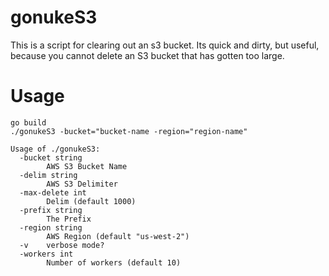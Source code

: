 gonukeS3
=============

This is a script for clearing out an s3 bucket.
Its quick and dirty, but useful, because you cannot delete an S3 bucket that has gotten too large.

Usage
=====

```
go build
./gonukeS3 -bucket="bucket-name -region="region-name"
```
```
Usage of ./gonukeS3:
  -bucket string
    	AWS S3 Bucket Name
  -delim string
    	AWS S3 Delimiter
  -max-delete int
    	Delim (default 1000)
  -prefix string
    	The Prefix
  -region string
    	AWS Region (default "us-west-2")
  -v	verbose mode?
  -workers int
    	Number of workers (default 10)
```
